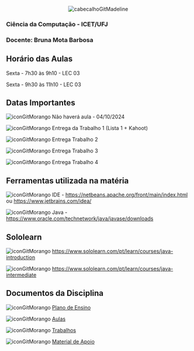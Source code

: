 <div align="center">
  
![cabecalhoGitMadeline](https://github.com/user-attachments/assets/24f5ce50-1ba0-49dc-acb3-9eecc1eb78d6)

</div>

### Ciência da Computação - ICET/UFJ
### Docente: Bruna Mota Barbosa

## Horário das Aulas

Sexta - 7h30 às 9h10 - LEC 03

Sexta - 9h30 às 11h10 - LEC 03

## Datas Importantes

![iconGitMorango](https://github.com/user-attachments/assets/8cda2643-9e54-42df-8ae0-faa55cbb8e97) Não haverá aula - 04/10/2024

![iconGitMorango](https://github.com/user-attachments/assets/8cda2643-9e54-42df-8ae0-faa55cbb8e97) Entrega da Trabalho 1 (Lista 1 + Kahoot)

![iconGitMorango](https://github.com/user-attachments/assets/8cda2643-9e54-42df-8ae0-faa55cbb8e97) Entrega Trabalho 2

![iconGitMorango](https://github.com/user-attachments/assets/8cda2643-9e54-42df-8ae0-faa55cbb8e97) Entrega Trabalho 3

![iconGitMorango](https://github.com/user-attachments/assets/8cda2643-9e54-42df-8ae0-faa55cbb8e97) Entrega Trabalho 4

## Ferramentas utilizada na matéria

![iconGitMorango](https://github.com/user-attachments/assets/8cda2643-9e54-42df-8ae0-faa55cbb8e97) IDE - https://netbeans.apache.org/front/main/index.html ou https://www.jetbrains.com/idea/

![iconGitMorango](https://github.com/user-attachments/assets/8cda2643-9e54-42df-8ae0-faa55cbb8e97) Java - https://www.oracle.com/technetwork/java/javase/downloads

## Sololearn

![iconGitMorango](https://github.com/user-attachments/assets/8cda2643-9e54-42df-8ae0-faa55cbb8e97) https://www.sololearn.com/pt/learn/courses/java-introduction

![iconGitMorango](https://github.com/user-attachments/assets/8cda2643-9e54-42df-8ae0-faa55cbb8e97) https://www.sololearn.com/pt/learn/courses/java-intermediate

## Documentos da Disciplina

![iconGitMorango](https://github.com/user-attachments/assets/8cda2643-9e54-42df-8ae0-faa55cbb8e97) [Plano de Ensino](https://github.com/user-attachments/files/16550826/Plano.de.Ensino.CG.-.02_2024.pdf)


![iconGitMorango](https://github.com/user-attachments/assets/8cda2643-9e54-42df-8ae0-faa55cbb8e97) [Aulas](https://github.com/brunamota/ComputacaoGrafica/blob/main/Aulas.md)

![iconGitMorango](https://github.com/user-attachments/assets/8cda2643-9e54-42df-8ae0-faa55cbb8e97) [Trabalhos](https://github.com/brunamota/ComputacaoGrafica/blob/main/Trabalhos.md)

![iconGitMorango](https://github.com/user-attachments/assets/8cda2643-9e54-42df-8ae0-faa55cbb8e97) [Material de Apoio](https://github.com/user-attachments/files/16549762/Computacao.grafica.Uma.abordagem.pratica.pdf)


